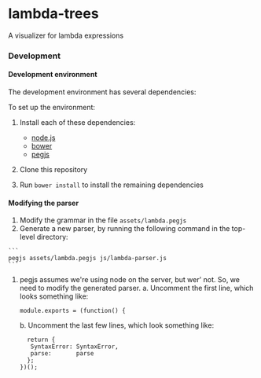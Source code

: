 # lambda-trees
A visualizer for lambda expressions

### Development

#### Development environment

The development environment has several dependencies:

To set up the environment:

   1. Install each of these dependencies:
      * [node.js](https://nodejs.org/)
      * [bower](http://bower.io/)
      * [pegjs](http://pegjs.org/)

   2. Clone this repository

   3. Run `bower install` to install the remaining dependencies

#### Modifying the parser

   1. Modify the grammar in the file `assets/lambda.pegjs`
   1. Generate a new parser, by running the following command in the top-level
   directory:

    ```
    pegjs assets/lambda.pegjs js/lambda-parser.js
    ```

   1. pegjs assumes we're using node on the server, but wer' not. So, we need to
   modify the generated parser. 
      a. Uncomment the first line, which looks something like:

        ```
        module.exports = (function() {
        ```
      b. Uncomment the last few lines, which look something like:
        ```
          return {
           SyntaxError: SyntaxError,
           parse:       parse
          };
        })();
        ```